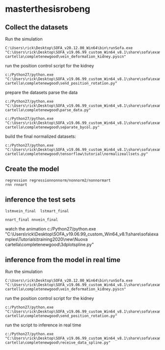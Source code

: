 # masterthesisrobeng

## Collect the datasets
Run the simulation

	C:\Users\rick\Desktop\SOFA_v20.12.00_Win64\bin\runSofa.exe "C:\Users\rick\Desktop\SOFA_v19.06.99_custom_Win64_v8.1\share\sofa\examples\Tutorials\training2020\new\Nuova cartella\completenewgood\vein_deformation_kidney.pyscn"

run the position control script for the kidney
	
	c:/Python27/python.exe "C:\Users\rick\Desktop\SOFA_v19.06.99_custom_Win64_v8.1\share\sofa\examples\Tutorials\training2020\new\Nuova cartella\completenewgood\send_position_rotation.py"


	
prepare the datasets
parse the data

	c:/Python27/python.exe "C:\Users\rick\Desktop\SOFA_v19.06.99_custom_Win64_v8.1\share\sofa\examples\Tutorials\training2020\new\Nuova cartella\completenewgood\parse_data.py"
	
	c:/Python27/python.exe "C:\Users\rick\Desktop\SOFA_v19.06.99_custom_Win64_v8.1\share\sofa\examples\Tutorials\training2020\new\Nuova cartella\completenewgood\separate_bycol.py"
	
build the final normalized datasets:	

	c:/Python27/python.exe "C:\Users\rick\Desktop\SOFA_v19.06.99_custom_Win64_v8.1\share\sofa\examples\Tutorials\training2020\new\Nuova cartella\completenewgood\tensorflow\tutorial\normalizeallsets.py"

## Create the model
	regression regressionnonnorm/nonnorm2/nonnormart
	rnn rnnart
	
## inference the test sets
	lstmvein_final  lstmart_final
	
	nnart_final nnvein_final
	
watch the animation
			c:/Python27/python.exe "C:\Users\rick\Desktop\SOFA_v19.06.99_custom_Win64_v8.1\share\sofa\examples\Tutorials\training2020\new\Nuova cartella\completenewgood\3dplotspline.py"

	

## inference from the model in real time
Run the simulation

	C:\Users\rick\Desktop\SOFA_v20.12.00_Win64\bin\runSofa.exe "C:\Users\rick\Desktop\SOFA_v19.06.99_custom_Win64_v8.1\share\sofa\examples\Tutorials\training2020\new\Nuova cartella\completenewgood\vein_deformation_kidney.pyscn"

run the position control script for the kidney
	
	c:/Python27/python.exe "C:\Users\rick\Desktop\SOFA_v19.06.99_custom_Win64_v8.1\share\sofa\examples\Tutorials\training2020\new\Nuova cartella\completenewgood\send_position_rotation.py"

run the script to inference in real time
	
	c:/Python27/python.exe "C:\Users\rick\Desktop\SOFA_v19.06.99_custom_Win64_v8.1\share\sofa\examples\Tutorials\training2020\new\Nuova cartella\completenewgood\receive_data_spline.py"
